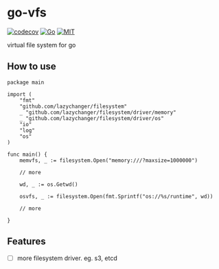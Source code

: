 # go-vfs

[![codecov](https://codecov.io/gh/lazychanger/go-vfs/branch/master/graph/badge.svg?token=GUBD053ODP)](https://codecov.io/gh/lazychanger/go-vfs)
[![Go](https://img.shields.io/badge/go-1.18-blue.svg)](https://golang.org/doc/install)
[![MIT](https://img.shields.io/badge/license-MIT-blue.svg)](LICENSE)



virtual file system for go


## How to use

```golang
package main

import (
	"fmt"
	"github.com/lazychanger/filesystem"
	_ "github.com/lazychanger/filesystem/driver/memory"
	_ "github.com/lazychanger/filesystem/driver/os"
	"io"
	"log"
	"os"
)

func main() {
	memvfs, _ := filesystem.Open("memory:///?maxsize=1000000")
	
	// more 

	wd, _ := os.Getwd()
	
	osvfs, _ := filesystem.Open(fmt.Sprintf("os://%s/runtime", wd))

	// more

}

```

## Features

- [ ] more filesystem driver. eg. s3, etcd
